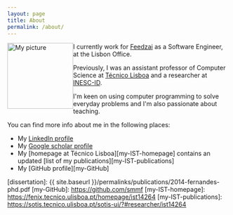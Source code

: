 ```yaml
---
layout: page
title: About
permalink: /about/
---
```


<img src="{{ site.baseurl }}/assets/pictures/smf-pic.png" alt="My picture" style="width: 150px; float: left"/>

I currently work for [Feedzai] as a Software Engineer, at the Lisbon Office.

Previously, I was an assistant professor of Computer Science at
[Técnico Lisboa][IST] and a researcher at [INESC-ID].

<!-- I got my Ph.D. from [Técnico][IST] on July 2014 with a [dissertation] titled
*Strongly Consistent Transactions for Enterprise Applications: Using Software
Transactional Memory to Improve Consistency and Performance of Read-Dominated
Workloads*. -->

I'm keen on using computer programming to solve everyday problems and I'm also
passionate about teaching.

You can find more info about me in the following places:

* My [LinkedIn profile][LinkedIn]
* My [Google scholar profile][GoogleScholar]
* My [homepage at Técnico Lisboa][my-IST-homepage] contains an updated [list of
  my publications][my-IST-publications]
* My [GitHub profile][my-GitHub]

[Feedzai]: http://www.feedzai.com
[GoogleScholar]: http://scholar.google.com/citations?user=VR4qbCIAAAAJ
[INESC-ID]: http://www.inesc-id.pt
[IST]: http://tecnico.ulisboa.pt/en
[LinkedIn]: https://pt.linkedin.com/in/sergiomiguelfernandes
[dissertation]: {{ site.baseurl }}/permalinks/publications/2014-fernandes-phd.pdf
[my-GitHub]: https://github.com/smmf
[my-IST-homepage]: https://fenix.tecnico.ulisboa.pt/homepage/ist14264
[my-IST-publications]: https://sotis.tecnico.ulisboa.pt/sotis-ui/?#researcher/ist14264
